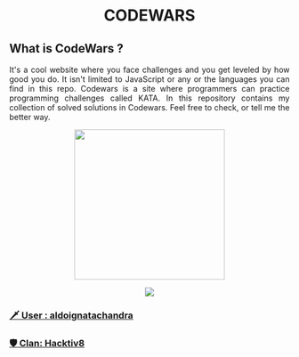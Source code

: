 <h1 align="center">CODEWARS</h1>

## What is CodeWars ?
<p align="justify">
It's a cool website where you face challenges and you get leveled by how good
you do. It isn't limited to JavaScript or any or the languages you can find in
this repo. Codewars is a site where programmers can practice programming challenges called KATA. In this repository contains my collection of solved solutions in Codewars. Feel free to check, or tell me the better way.
</p>

<p align="center">
    <img height="270" src="https://miro.medium.com/max/1050/1*a9L7ZZhi8hIAJmWXmSaPXw.png">
</p>

<p align="center">
    <img src="https://www.codewars.com/users/aldoignatachandra/badges/large">
</p>

### [ 🗡 User : aldoignatachandra ](https://www.codewars.com/users/aldoignatachandra)

### [ 🛡 Clan: Hacktiv8 ](https://www.codewars.com/users/aldoignatachandra)

